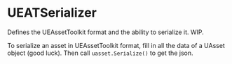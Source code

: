 # UEATSerializer
Defines the UEAssetToolkit format and the ability to serialize it. WIP.

To serialize an asset in UEAssetToolkit format, fill in all the data of a UAsset object (good luck). Then call `uasset.Serialize()` to get the json.
